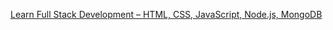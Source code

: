 [Learn Full Stack Development – HTML, CSS, JavaScript, Node.js, MongoDB](https://www.freecodecamp.org/news/learn-full-stack-development-html-css-javascript-node-js-mongodb/)

